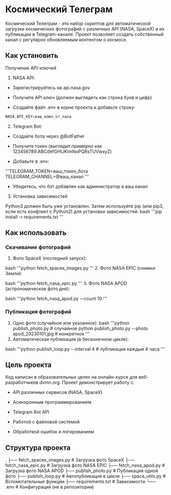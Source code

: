 # Космический Телеграм
Космический Телеграм - это набор скриптов для автоматической загрузки космических фотографий с различных API (NASA, SpaceX) и их публикации в Telegram-канале. Проект позволяет создать собственный канал с регулярно обновляемым контентом о космосе.

## Как установить
Получение API-ключей
1. NASA API:

* Зарегистрируйтесь на api.nasa.gov

* Получите API ключ (должен выглядеть как строка букв и цифр)

* Создайте файл .env в корне проекта и добавьте строку:

```python
NASA_API_KEY=ваш_ключ_от_nasa
```
2. Telegram Bot:

* Создайте бота через @BotFather

* Получите токен (выглядит примерно как 123456789:ABCdefGHIJKlmNoPQRsTUVwxyZ)

* Добавьте в .env:

'''TELEGRAM_TOKEN=ваш_токен_бота
TELEGRAM_CHANNEL=@ваш_канал
'''
* Убедитесь, что бот добавлен как администратор в ваш канал


3. Установка зависимостей
   
Python3 должен быть уже установлен. Затем используйте pip (или pip3, если есть конфликт с Python2) для установки зависимостей:
bash
'''pip install -r requirements.txt
'''

## Как использовать

### Скачивание фотографий
1. Фото SpaceX (последний запуск):

bash
'''python fetch_spacex_images.py
'''
2. Фото NASA EPIC (снимки Земли):

bash
'''python fetch_nasa_epic.py
'''
3. Фото NASA APOD (астрономическое фото дня):

bash
'''python fetch_nasa_apod.py --count 10
'''
### Публикация фотографий
1. Одно фото (случайное или указанное):
bash
'''python publish_photo.py  # случайное
python publish_photo.py --photo apod_20230101.jpg  # конкретное
'''
2. Автоматическая публикация (в бесконечном цикле):

bash
'''python publish_loop.py --interval 4  # публикация каждые 4 часа
'''
## Цель проекта
Код написан в образовательных целях на онлайн-курсе для веб-разработчиков dvmn.org. Проект демонстрирует работу с:

* API различных сервисов (NASA, SpaceX)

* Асинхронным программированием

* Telegram Bot API

* Работой с файловой системой

* Обработкой ошибок и логированием

## Структура проекта
.
├── fetch_spacex_images.py    # Загрузка фото SpaceX
├── fetch_nasa_epic.py        # Загрузка фото NASA EPIC
├── fetch_nasa_apod.py        # Загрузка фото NASA APOD
├── publish_photo.py          # Публикация одной фото
├── publish_loop.py           # Автопубликация в цикле
├── space_utils.py            # Вспомогательные функции
├── requirements.txt          # Зависимости
└── .env                      # Конфигурация (не в репозитории)
